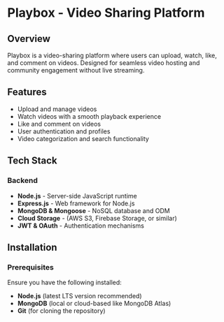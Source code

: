 # Playbox - Video Sharing Platform

## Overview
Playbox is a video-sharing platform where users can upload, watch, like, and comment on videos. Designed for seamless video hosting and community engagement without live streaming.

## Features
- Upload and manage videos
- Watch videos with a smooth playback experience
- Like and comment on videos
- User authentication and profiles
- Video categorization and search functionality

## Tech Stack

### Backend
- **Node.js** - Server-side JavaScript runtime
- **Express.js** - Web framework for Node.js
- **MongoDB & Mongoose** - NoSQL database and ODM
- **Cloud Storage** - (AWS S3, Firebase Storage, or similar)
- **JWT & OAuth** - Authentication mechanisms


## Installation

### Prerequisites
Ensure you have the following installed:
- **Node.js** (latest LTS version recommended)
- **MongoDB** (local or cloud-based like MongoDB Atlas)
- **Git** (for cloning the repository)